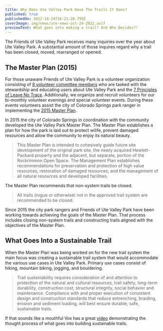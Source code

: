 ```yaml
---
title: Why Does Ute Valley Park Have The Trails It Does?
published: true
publishedOn: 2022-10-24T16:21:28.759Z
coverImage: img/news/ute-news-oct-24-2022.avif
previewText: What goes into making a trail? And Who Decides?!
---
```


The Friends of Ute Valley Park receives many inquiries over the year about Ute Valley Park. A substantial amount of those inquires regard why a trail has been closed, moved, rearranged or opened.

## The Master Plan (2015)

For those unaware Friends of Ute Valley Park is a volunteer organization consisting of [8 volunteer committee members](https://www.friendsofutevalleypark.com/about/) who are tasked with the stewardship and educating users about Ute Valley Park and the [7 Principles of Leave No Trace](https://lnt.org/why/7-principles/). Additionally, we organize and recruit volunteers for our bi-monthly volunteer evenings and special volunteer events. During these events volunteers assist the city of Colorado Springs park ranger in implementing the [2015 Master Plan](https://coloradosprings.gov/sites/default/files/parks_recreation_and_cultural_services/parks/15.03.12_ute_mmp.pdf).

In 2015 the city of Colorado Springs in coordination with the community developed the Ute Valley Park Master Plan. The Master Plan establishes a plan for how the park is laid out to protect wilife, prevent damaged resources and allow the community to enjoy its natural beauty.

> This Master Plan is intended to cohesively guide future site development of the original park site, the newly acquired Hewlett-Packard property and the adjacent, but separate, portion of the Rockrimmon Open Space. The Management Plan establishes recommendations for preservation and protection of high value resources, restoration of damaged resources, and the management of all natural resources and developed facilities.

The Master Plan recommends that non-system trails be closed.

> All trails (rogue or otherwise) not in the approved trail system are recommended to be closed.

Since 2015 the city park rangers and Friends of Ute Valley Park have been working towards achieving the goals of the Master Plan. That process includes closing non-system trails and constructing trails aligned with the objectives of the Master Plan.

## What Goes Into a Sustainable Trail

When the Master Plan was being worked on for the new trail system the main focus was creating a sustainable trail system that would accommodate the various use cases in Ute Valley Park. Primary use cases consist of hiking, mountain biking, jogging, and bouldering.

> Trail sustainability requires consideration of and attention to protection of the natural and cultural resources, trail safety, long-term durability, construction cost, structural integrity, social behavior and maintenance. Compliance with and proper execution of consistent design and construction standards that reduce entrenching, braiding, erosion and sediment loading, will best ensure durable, safe, sustainable trails.

If that sounds like a mouthful Vox has a great [video](https://www.youtube.com/watch?v=oFIdIVngeYA) demonstrating the thought process of what goes into building sustainable trails.
